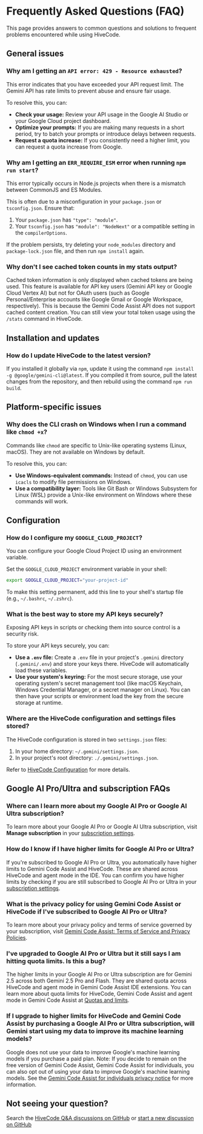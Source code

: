 # Frequently Asked Questions (FAQ)

This page provides answers to common questions and solutions to frequent
problems encountered while using HiveCode.

## General issues

### Why am I getting an `API error: 429 - Resource exhausted`?

This error indicates that you have exceeded your API request limit. The Gemini
API has rate limits to prevent abuse and ensure fair usage.

To resolve this, you can:

- **Check your usage:** Review your API usage in the Google AI Studio or your
  Google Cloud project dashboard.
- **Optimize your prompts:** If you are making many requests in a short period,
  try to batch your prompts or introduce delays between requests.
- **Request a quota increase:** If you consistently need a higher limit, you can
  request a quota increase from Google.

### Why am I getting an `ERR_REQUIRE_ESM` error when running `npm run start`?

This error typically occurs in Node.js projects when there is a mismatch between
CommonJS and ES Modules.

This is often due to a misconfiguration in your `package.json` or
`tsconfig.json`. Ensure that:

1.  Your `package.json` has `"type": "module"`.
2.  Your `tsconfig.json` has `"module": "NodeNext"` or a compatible setting in
    the `compilerOptions`.

If the problem persists, try deleting your `node_modules` directory and
`package-lock.json` file, and then run `npm install` again.

### Why don't I see cached token counts in my stats output?

Cached token information is only displayed when cached tokens are being used.
This feature is available for API key users (Gemini API key or Google Cloud
Vertex AI) but not for OAuth users (such as Google Personal/Enterprise accounts
like Google Gmail or Google Workspace, respectively). This is because the Gemini
Code Assist API does not support cached content creation. You can still view
your total token usage using the `/stats` command in HiveCode.

## Installation and updates

### How do I update HiveCode to the latest version?

If you installed it globally via `npm`, update it using the command
`npm install -g @google/gemini-cli@latest`. If you compiled it from source, pull
the latest changes from the repository, and then rebuild using the command
`npm run build`.

## Platform-specific issues

### Why does the CLI crash on Windows when I run a command like `chmod +x`?

Commands like `chmod` are specific to Unix-like operating systems (Linux,
macOS). They are not available on Windows by default.

To resolve this, you can:

- **Use Windows-equivalent commands:** Instead of `chmod`, you can use `icacls`
  to modify file permissions on Windows.
- **Use a compatibility layer:** Tools like Git Bash or Windows Subsystem for
  Linux (WSL) provide a Unix-like environment on Windows where these commands
  will work.

## Configuration

### How do I configure my `GOOGLE_CLOUD_PROJECT`?

You can configure your Google Cloud Project ID using an environment variable.

Set the `GOOGLE_CLOUD_PROJECT` environment variable in your shell:

```bash
export GOOGLE_CLOUD_PROJECT="your-project-id"
```

To make this setting permanent, add this line to your shell's startup file
(e.g., `~/.bashrc`, `~/.zshrc`).

### What is the best way to store my API keys securely?

Exposing API keys in scripts or checking them into source control is a security
risk.

To store your API keys securely, you can:

- **Use a `.env` file:** Create a `.env` file in your project's `.gemini`
  directory (`.gemini/.env`) and store your keys there. HiveCode will
  automatically load these variables.
- **Use your system's keyring:** For the most secure storage, use your operating
  system's secret management tool (like macOS Keychain, Windows Credential
  Manager, or a secret manager on Linux). You can then have your scripts or
  environment load the key from the secure storage at runtime.

### Where are the HiveCode configuration and settings files stored?

The HiveCode configuration is stored in two `settings.json` files:

1.  In your home directory: `~/.gemini/settings.json`.
2.  In your project's root directory: `./.gemini/settings.json`.

Refer to [HiveCode Configuration](./get-started/configuration.md) for more
details.

## Google AI Pro/Ultra and subscription FAQs

### Where can I learn more about my Google AI Pro or Google AI Ultra subscription?

To learn more about your Google AI Pro or Google AI Ultra subscription, visit
**Manage subscription** in your [subscription settings](https://one.google.com).

### How do I know if I have higher limits for Google AI Pro or Ultra?

If you're subscribed to Google AI Pro or Ultra, you automatically have higher
limits to Gemini Code Assist and HiveCode. These are shared across HiveCode and
agent mode in the IDE. You can confirm you have higher limits by checking if you
are still subscribed to Google AI Pro or Ultra in your
[subscription settings](https://one.google.com).

### What is the privacy policy for using Gemini Code Assist or HiveCode if I've subscribed to Google AI Pro or Ultra?

To learn more about your privacy policy and terms of service governed by your
subscription, visit
[Gemini Code Assist: Terms of Service and Privacy Policies](https://developers.google.com/gemini-code-assist/resources/privacy-notices).

### I've upgraded to Google AI Pro or Ultra but it still says I am hitting quota limits. Is this a bug?

The higher limits in your Google AI Pro or Ultra subscription are for Gemini 2.5
across both Gemini 2.5 Pro and Flash. They are shared quota across HiveCode and
agent mode in Gemini Code Assist IDE extensions. You can learn more about quota
limits for HiveCode, Gemini Code Assist and agent mode in Gemini Code Assist at
[Quotas and limits](https://developers.google.com/gemini-code-assist/resources/quotas).

### If I upgrade to higher limits for HiveCode and Gemini Code Assist by purchasing a Google AI Pro or Ultra subscription, will Gemini start using my data to improve its machine learning models?

Google does not use your data to improve Google's machine learning models if you
purchase a paid plan. Note: If you decide to remain on the free version of
Gemini Code Assist, Gemini Code Assist for individuals, you can also opt out of
using your data to improve Google's machine learning models. See the
[Gemini Code Assist for individuals privacy notice](https://developers.google.com/gemini-code-assist/resources/privacy-notice-gemini-code-assist-individuals)
for more information.

## Not seeing your question?

Search the
[HiveCode Q&A discussions on GitHub](https://github.com/A1cy/HiveCodeCli/discussions/categories/q-a)
or
[start a new discussion on GitHub](https://github.com/A1cy/HiveCodeCli/discussions/new?category=q-a)
